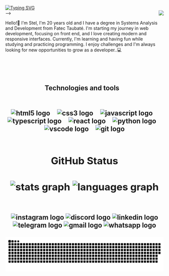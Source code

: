 [![Typing SVG](https://readme-typing-svg.herokuapp.com?font=Fira+Code&pause=1000&color=F74707&center=&vCenter=&repeat=&random=&width=586&lines=Hello+Word!+i'm+Stel+welcome+to+my+GitHub...%F0%9F%A7%A1)](https://git.io/typing-svg) <br>
<img align="right" height="250" src="https://i.pinimg.com/736x/be/48/7d/be487d589026b6be103c154dcada12b4.jpg"  />-->

<p align="left">Hello!👋 I'm Stel, I'm 20 years old and I have a degree in Systems Analysis and Development from Fatec Taubaté. I'm starting my journey in web development, focusing on front end, and I love creating modern and responsive interfaces.
Currently, I'm learning and having fun while studying and practicing programming. I enjoy challenges and I'm always looking for new opportunities to grow as a developer..💻</p>
<br>
<br>
<br>
 <h2 align="center"> Technologies and tools <h2>
<div align="center">
  <br>
  <img src="https://cdn.jsdelivr.net/gh/devicons/devicon/icons/html5/html5-original.svg" height="30" alt="html5 logo"  />
  <img width="12" />
  <img src="https://cdn.jsdelivr.net/gh/devicons/devicon/icons/css3/css3-original.svg" height="30" alt="css3 logo"  />
  <img width="12" />
  <img src="https://cdn.jsdelivr.net/gh/devicons/devicon/icons/javascript/javascript-original.svg" height="30" alt="javascript logo"  />
  <img width="12" />
  <img src="https://cdn.jsdelivr.net/gh/devicons/devicon/icons/typescript/typescript-original.svg" height="30" alt="typescript logo"  />
  <img width="12" />
  <img src="https://cdn.jsdelivr.net/gh/devicons/devicon/icons/react/react-original.svg" height="30" alt="react logo"  />
  <img width="12" />
  <img src="https://cdn.jsdelivr.net/gh/devicons/devicon/icons/python/python-original.svg" height="30" alt="python logo"  />
  <img width="12" />
  <img src="https://cdn.jsdelivr.net/gh/devicons/devicon/icons/vscode/vscode-original.svg" height="30" alt="vscode logo"  />
  <img width="12" />
  <img src="https://cdn.jsdelivr.net/gh/devicons/devicon/icons/git/git-original.svg" height="30" alt="git logo"  />
</div>

<br>
<div align="center">
   <h2 align="center"> GitHub Status <h2>
  <img src="https://github-readme-stats.vercel.app/api?username=stelsol&hide_title=false&hide_rank=false&show_icons=true&include_all_commits=true&count_private=true&disable_animations=false&theme=slateorange&locale=en&hide_border=false" height="150" alt="stats graph"  />
  <img src="https://github-readme-stats.vercel.app/api/top-langs?username=stelsol&locale=en&hide_title=false&layout=compact&card_width=320&langs_count=5&theme=slateorange&hide_border=false" height="150" alt="languages graph"  />
<br>
<br>
</div>

<div align="center">
  <img src="https://img.shields.io/static/v1?message=Instagram&logo=instagram&label=&color=E4405F&logoColor=white&labelColor=&style=for-the-badge" height="35" alt="instagram logo"  />
  <img src="https://img.shields.io/static/v1?message=Discord&logo=discord&label=&color=7289DA&logoColor=white&labelColor=&style=for-the-badge" height="35" alt="discord logo"  />
  <img src="https://img.shields.io/static/v1?message=LinkedIn&logo=linkedin&label=&color=0077B5&logoColor=white&labelColor=&style=for-the-badge" height="35" alt="linkedin logo"  />
  <img src="https://img.shields.io/static/v1?message=Telegram&logo=telegram&label=&color=2CA5E0&logoColor=white&labelColor=&style=for-the-badge" height="35" alt="telegram logo"  />
  <img src="https://img.shields.io/static/v1?message=Gmail&logo=gmail&label=&color=D14836&logoColor=white&labelColor=&style=for-the-badge" height="35" alt="gmail logo"  />
  <img src="https://img.shields.io/static/v1?message=Whatsapp&logo=whatsapp&label=&color=25D366&logoColor=white&labelColor=&style=for-the-badge" height="35" alt="whatsapp logo"  />
</div>

<br clear="both">

<img src="https://raw.githubusercontent.com/stelsol/stelsol/output/snake.svg" alt="Snake animation" />
<!--
**stelsol/stelsol** is a ✨ _special_ ✨ repository because its `README.md` (this file) appears on your GitHub profile.
-->
